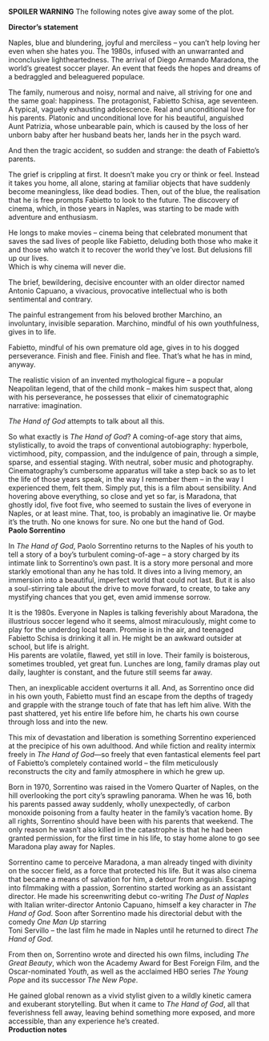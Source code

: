 
**SPOILER WARNING** The following notes give away some of the plot.

**Director’s statement**

Naples, blue and blundering, joyful and merciless – you can’t help loving her even when she hates you. The 1980s, infused with an unwarranted and inconclusive lightheartedness. The arrival of Diego Armando Maradona, the world’s greatest soccer player. An event that feeds the hopes and dreams of a bedraggled and beleaguered populace.

The family, numerous and noisy, normal and naive, all striving for one and the same goal: happiness. The protagonist, Fabietto Schisa, age seventeen. A typical, vaguely exhausting adolescence. Real and unconditional love for his parents. Platonic and unconditional love for his beautiful, anguished Aunt Patrizia, whose unbearable pain, which is caused by the loss of her unborn baby after her husband beats her, lands her in the psych ward.

And then the tragic accident, so sudden and strange: the death of Fabietto’s parents.

The grief is crippling at first. It doesn’t make you cry or think or feel. Instead it takes you home, all alone, staring at familiar objects that have suddenly become meaningless, like dead bodies. Then, out of the blue, the realisation that he is free prompts Fabietto to look to the future. The discovery of cinema, which, in those years in Naples, was starting to be made with adventure and enthusiasm.

He longs to make movies – cinema being that celebrated monument that saves the sad lives of people like Fabietto, deluding both those who make it and those who watch it to recover the world they’ve lost. But delusions fill up our lives.  
Which is why cinema will never die.

The brief, bewildering, decisive encounter with an older director named Antonio Capuano, a vivacious, provocative intellectual who is both sentimental and contrary.

The painful estrangement from his beloved brother Marchino, an involuntary, invisible separation. Marchino, mindful of his own youthfulness, gives in to life.

Fabietto, mindful of his own premature old age, gives in to his dogged perseverance. Finish and flee. Finish and flee. That’s what he has in mind, anyway.

The realistic vision of an invented mythological figure – a popular Neapolitan legend, that of the child monk – makes him suspect that, along with his perseverance, he possesses that elixir of cinematographic narrative: imagination.

_The Hand of God_ attempts to talk about all this.

So what exactly is _The Hand of God_? A coming-of-age story that aims, stylistically, to avoid the traps of conventional autobiography: hyperbole, victimhood, pity, compassion, and the indulgence of pain, through a simple, sparse, and essential staging. With neutral, sober music and photography. Cinematography’s cumbersome apparatus will take a step back so as to let the life of those years speak, in the way I remember them – in the way I experienced them, felt them. Simply put, this is a film about sensibility. And hovering above everything, so close and yet so far, is Maradona, that ghostly idol, five foot five, who seemed to sustain the lives of everyone in Naples, or at least mine. That, too, is probably an imaginative lie. Or maybe it’s the truth. No one knows for sure. No one but the hand of God.<br>
**Paolo Sorrentino**

In _The Hand of God_, Paolo Sorrentino returns to the Naples of his youth to tell a story of a boy’s turbulent coming-of-age – a story charged by its intimate link to Sorrentino’s own past. It is a story more personal and more starkly emotional than any he has told. It dives into a living memory, an immersion into a beautiful, imperfect world that could not last. But it is also a soul-stirring tale about the drive to move forward, to create, to take any mystifying chances that you get, even amid immense sorrow.

It is the 1980s. Everyone in Naples is talking feverishly about Maradona, the illustrious soccer legend who it seems, almost miraculously, might come to play for the underdog local team. Promise is in the air, and teenaged Fabietto Schisa is drinking it all in. He might be an awkward outsider at school, but life is alright.  
His parents are volatile, flawed, yet still in love. Their family is boisterous, sometimes troubled, yet great fun. Lunches are long, family dramas play out daily, laughter is constant, and the future still seems far away.

Then, an inexplicable accident overturns it all. And, as Sorrentino once did in his own youth, Fabietto must find an escape from the depths of tragedy and grapple with the strange touch of fate that has left him alive. With the past shattered, yet his entire life before him, he charts his own course through loss and into the new.

This mix of devastation and liberation is something Sorrentino experienced at the precipice of his own adulthood. And while fiction and reality intermix freely in  _The Hand of God_—so freely that even fantastical elements feel part of Fabietto’s completely contained world – the film meticulously reconstructs the city and family atmosphere in which he grew up.

Born in 1970, Sorrentino was raised in the Vomero Quarter of Naples, on the hill overlooking the port city’s sprawling panorama. When he was 16, both his parents passed away suddenly, wholly unexpectedly, of carbon monoxide poisoning from a faulty heater in the family’s vacation home. By all rights, Sorrentino should have been with his parents that weekend. The only reason he wasn’t also killed in the catastrophe is that he had been granted permission, for the first time in his life, to stay home alone to go see Maradona play away for Naples.

Sorrentino came to perceive Maradona, a man already tinged with divinity on the soccer field, as a force that protected his life. But it was also cinema that became a means of salvation for him, a detour from anguish. Escaping into filmmaking with a passion, Sorrentino started working as an assistant director. He made his screenwriting debut co-writing _The Dust of Naples_ with Italian writer-director Antonio Capuano, himself a key character in _The Hand of God_. Soon after Sorrentino made his directorial debut with the comedy _One Man Up_ starring  
Toni Servillo – the last film he made in Naples until he returned  to direct _The Hand of God_.

From then on, Sorrentino wrote and directed his own films, including _The Great Beauty_, which won the Academy Award for Best Foreign Film, and the Oscar-nominated _Youth_, as well as the acclaimed HBO series _The Young Pope_ and its successor _The New Pope_.

He gained global renown as a vivid stylist given to a wildly kinetic camera and exuberant storytelling. But when it came to _The Hand of_ _God_, all that feverishness fell away, leaving behind something more exposed, and more accessible, than any experience he’s created.<br>
**Production notes**<br>
<!--stackedit_data:
eyJoaXN0b3J5IjpbOTI3MTY0MDYxXX0=
-->